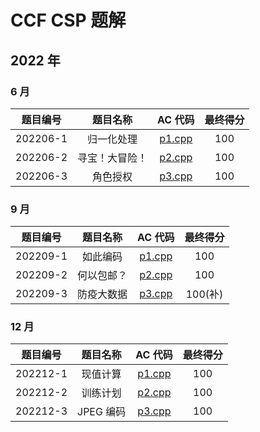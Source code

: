 # CCF CSP 题解

## 2022 年

### 6 月

| 题目编号 |    题目名称    |          AC 代码          | 最终得分 |
| :------: | :------------: | :-----------------------: | :------: |
| 202206-1 |   归一化处理   | [p1.cpp](./202206/p1.cpp) |   100    |
| 202206-2 | 寻宝！大冒险！ | [p2.cpp](./202206/p2.cpp) |   100    |
| 202206-3 |    角色授权    | [p3.cpp](./202206/p3.cpp) |   100    |

### 9 月

| 题目编号 |  题目名称  |          AC 代码          | 最终得分 |
| :------: | :--------: | :-----------------------: | :------: |
| 202209-1 |  如此编码  | [p1.cpp](./202209/p1.cpp) |   100    |
| 202209-2 | 何以包邮？ | [p2.cpp](./202209/p2.cpp) |   100    |
| 202209-3 | 防疫大数据 | [p3.cpp](./202209/p3.cpp) | 100(补)  |

### 12 月

| 题目编号 | 题目名称  |          AC 代码          | 最终得分 |
| :------: | :-------: | :-----------------------: | :------: |
| 202212-1 | 现值计算  | [p1.cpp](./202212/p1.cpp) |   100    |
| 202212-2 | 训练计划  | [p2.cpp](./202212/p2.cpp) |   100    |
| 202212-3 | JPEG 编码 | [p3.cpp](./202212/p3.cpp) |   100    |

